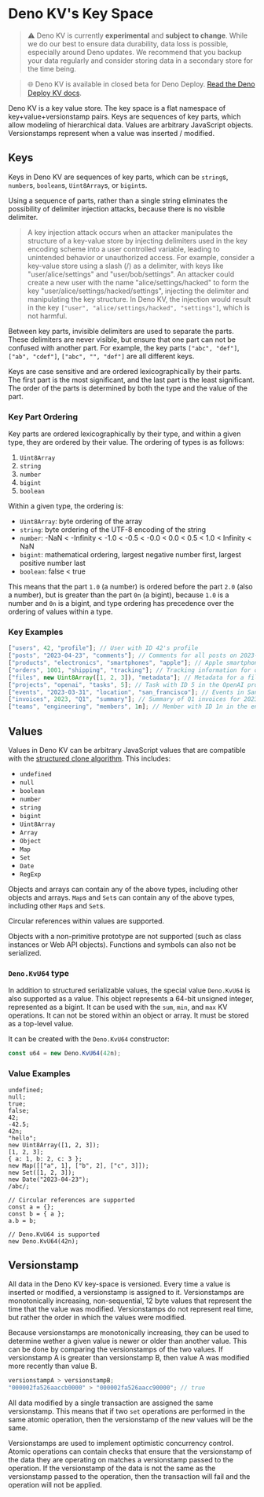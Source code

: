 # Deno KV's Key Space

> ⚠️ Deno KV is currently **experimental** and **subject to change**. While we do
> our best to ensure data durability, data loss is possible, especially around
> Deno updates. We recommend that you backup your data regularly and consider
> storing data in a secondary store for the time being.

> 🌐 Deno KV is available in closed beta for Deno Deploy.
> [Read the Deno Deploy KV docs](/deploy/guide/kv).

Deno KV is a key value store. The key space is a flat namespace of
key+value+versionstamp pairs. Keys are sequences of key parts, which allow
modeling of hierarchical data. Values are arbitrary JavaScript objects.
Versionstamps represent when a value was inserted / modified.

## Keys

Keys in Deno KV are sequences of key parts, which can be `string`s, `number`s,
`boolean`s, `Uint8Array`s, or `bigint`s.

Using a sequence of parts, rather than a single string eliminates the
possibility of delimiter injection attacks, because there is no visible
delimiter.

> A key injection attack occurs when an attacker manipulates the structure of a
> key-value store by injecting delimiters used in the key encoding scheme into a
> user controlled variable, leading to unintended behavior or unauthorized
> access. For example, consider a key-value store using a slash (/) as a
> delimiter, with keys like "user/alice/settings" and "user/bob/settings". An
> attacker could create a new user with the name "alice/settings/hacked" to form
> the key "user/alice/settings/hacked/settings", injecting the delimiter and
> manipulating the key structure. In Deno KV, the injection would result in the
> key `["user", "alice/settings/hacked", "settings"]`, which is not harmful.

Between key parts, invisible delimiters are used to separate the parts. These
delimiters are never visible, but ensure that one part can not be confused with
another part. For example, the key parts `["abc", "def"]`, `["ab", "cdef"]`,
`["abc", "", "def"]` are all different keys.

Keys are case sensitive and are ordered lexicographically by their parts. The
first part is the most significant, and the last part is the least significant.
The order of the parts is determined by both the type and the value of the part.

### Key Part Ordering

Key parts are ordered lexicographically by their type, and within a given type,
they are ordered by their value. The ordering of types is as follows:

1. `Uint8Array`
1. `string`
1. `number`
1. `bigint`
1. `boolean`

Within a given type, the ordering is:

- `Uint8Array`: byte ordering of the array
- `string`: byte ordering of the UTF-8 encoding of the string
- `number`: -NaN < -Infinity < -1.0 < -0.5 < -0.0 < 0.0 < 0.5 < 1.0 < Infinity <
  NaN
- `bigint`: mathematical ordering, largest negative number first, largest
  positive number last
- `boolean`: false < true

This means that the part `1.0` (a number) is ordered before the part `2.0` (also
a number), but is greater than the part `0n` (a bigint), because `1.0` is a
number and `0n` is a bigint, and type ordering has precedence over the ordering
of values within a type.

### Key Examples

```js
["users", 42, "profile"]; // User with ID 42's profile
["posts", "2023-04-23", "comments"]; // Comments for all posts on 2023-04-23
["products", "electronics", "smartphones", "apple"]; // Apple smartphones in the electronics category
["orders", 1001, "shipping", "tracking"]; // Tracking information for order ID 1001
["files", new Uint8Array([1, 2, 3]), "metadata"]; // Metadata for a file with Uint8Array identifier
["projects", "openai", "tasks", 5]; // Task with ID 5 in the OpenAI project
["events", "2023-03-31", "location", "san_francisco"]; // Events in San Francisco on 2023-03-31
["invoices", 2023, "Q1", "summary"]; // Summary of Q1 invoices for 2023
["teams", "engineering", "members", 1n]; // Member with ID 1n in the engineering team
```

## Values

Values in Deno KV can be arbitrary JavaScript values that are compatible with
the [structured clone algorithm][structured clone algorithm]. This includes:

- `undefined`
- `null`
- `boolean`
- `number`
- `string`
- `bigint`
- `Uint8Array`
- `Array`
- `Object`
- `Map`
- `Set`
- `Date`
- `RegExp`

Objects and arrays can contain any of the above types, including other objects
and arrays. `Map`s and `Set`s can contain any of the above types, including
other `Map`s and `Set`s.

Circular references within values are supported.

Objects with a non-primitive prototype are not supported (such as class
instances or Web API objects). Functions and symbols can also not be serialized.

### `Deno.KvU64` type

In addition to structured serializable values, the special value `Deno.KvU64` is
also supported as a value. This object represents a 64-bit unsigned integer,
represented as a bigint. It can be used with the `sum`, `min`, and `max` KV
operations. It can not be stored within an object or array. It must be stored as
a top-level value.

It can be created with the `Deno.KvU64` constructor:

```js
const u64 = new Deno.KvU64(42n);
```

### Value Examples

```js,ignore
undefined;
null;
true;
false;
42;
-42.5;
42n;
"hello";
new Uint8Array([1, 2, 3]);
[1, 2, 3];
{ a: 1, b: 2, c: 3 };
new Map([["a", 1], ["b", 2], ["c", 3]]);
new Set([1, 2, 3]);
new Date("2023-04-23");
/abc/;

// Circular references are supported
const a = {};
const b = { a };
a.b = b;

// Deno.KvU64 is supported
new Deno.KvU64(42n);
```

## Versionstamp

All data in the Deno KV key-space is versioned. Every time a value is inserted
or modified, a versionstamp is assigned to it. Versionstamps are monotonically
increasing, non-sequential, 12 byte values that represent the time that the
value was modified. Versionstamps do not represent real time, but rather the
order in which the values were modified.

Because versionstamps are monotonically increasing, they can be used to
determine wether a given value is newer or older than another value. This can be
done by comparing the versionstamps of the two values. If versionstamp A is
greater than versionstamp B, then value A was modified more recently than value
B.

```js
versionstampA > versionstampB;
"000002fa526aaccb0000" > "000002fa526aacc90000"; // true
```

All data modified by a single transaction are assigned the same versionstamp.
This means that if two `set` operations are performed in the same atomic
operation, then the versionstamp of the new values will be the same.

Versionstamps are used to implement optimistic concurrency control. Atomic
operations can contain checks that ensure that the versionstamp of the data they
are operating on matches a versionstamp passed to the operation. If the
versionstamp of the data is not the same as the versionstamp passed to the
operation, then the transaction will fail and the operation will not be applied.

[structured clone algorithm]: https://developer.mozilla.org/en-US/docs/Web/API/Web_Workers_API/Structured_clone_algorithm
